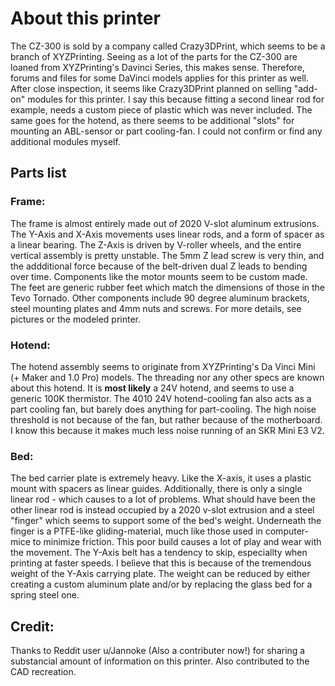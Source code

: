 # About this printer

The CZ-300 is sold by a company called Crazy3DPrint, which seems to be a branch of XYZPrinting. Seeing as a lot of the parts for the CZ-300 are loaned from XYZPrinting's Davinci Series, this makes sense. Therefore, forums and files for some DaVinci models applies for this printer as well. After close inspection, it seems like Crazy3DPrint planned on selling "add-on" modules for this printer. I say this because fitting a second linear rod for example, needs a custom piece of plastic which was never included. The same goes for the hotend, as there seems to be additional "slots" for mounting an ABL-sensor or part cooling-fan. I could not confirm or find any additional modules myself. 

## Parts list 
### Frame: 
The frame is almost entirely made out of 2020 V-slot aluminum extrusions. The Y-Axis and X-Axis movements uses linear rods, and a form of spacer as a linear bearing. The Z-Axis is driven by V-roller wheels, and the entire vertical assembly is pretty unstable. The 5mm Z lead screw is very thin, and the addditional force because of the belt-driven dual Z leads to bending over time. Components like the motor mounts seem to be custom made. The feet are generic rubber feet which match the dimensions of those in the Tevo Tornado. Other components include 90 degree aluminum brackets, steel mounting plates and 4mm nuts and screws. For more details, see pictures or the modeled printer. 

### Hotend:
The hotend assembly seems to originate from XYZPrinting's Da Vinci Mini (+ Maker and 1.0 Pro) models. The threading nor any other specs are known about this hotend. It is **most likely** a 24V hotend, and seems to use a generic 100K thermistor. The 4010 24V hotend-cooling fan also acts as a part cooling fan, but barely does anything for part-cooling. The high noise threshold is not because of the fan, but rather because of the motherboard. I know this because it makes much less noise running of an SKR Mini E3 V2. 

### Bed: 
The bed carrier plate is extremely heavy. Like the X-axis, it uses a plastic mount with spacers as linear guides. Additionally, there is only a single linear rod - which causes to a lot of problems. What should have been the other linear rod is instead occupied by a 2020 v-slot extrusion and a steel "finger" which seems to support some of the bed's weight. Underneath the finger is a PTFE-like gliding-material, much like those used in computer-mice to minimize friction. This poor build causes a lot of play and wear with the movement. The Y-Axis belt has a tendency to skip, especiallty when printing at faster speeds. I believe that this is because of the tremendous weight of the Y-Axis carrying plate. The weight can be reduced by either creating a custom aluminum plate and/or by replacing the glass bed for a spring steel one. 

## Credit: 
Thanks to Reddit user u/Jannoke (Also a contributer now!) for sharing a substancial amount of information on this printer. Also contributed to the CAD recreation. 
